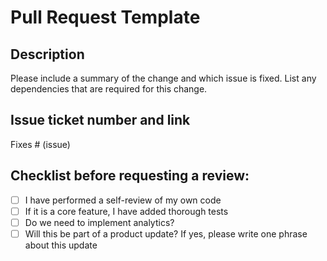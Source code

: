 # Pull Request Template

## Description

Please include a summary of the change and which issue is fixed. 
List any dependencies that are required for this change.

## Issue ticket number and link

Fixes # (issue)

##  Checklist before requesting a review:

- [ ] I have performed a self-review of my own code
- [ ] If it is a core feature, I have added thorough tests
- [ ] Do we need to implement analytics?
- [ ] Will this be part of a product update? If yes, please write one phrase about this update

